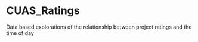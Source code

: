 # CUAS_Ratings
Data based explorations of the relationship between project ratings and the time of day
